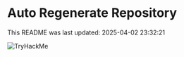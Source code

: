 # Auto Regenerate Repository

This README was last updated: 2025-04-02 23:32:21

 ![TryHackMe](https://tryhackme.com/badge/533634)